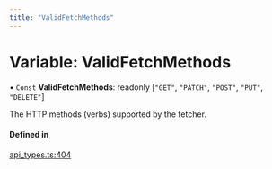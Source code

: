 ```yaml
---
title: "ValidFetchMethods"
---
```

# Variable: ValidFetchMethods

• `Const` **ValidFetchMethods**: readonly [``"GET"``, ``"PATCH"``, ``"POST"``, ``"PUT"``, ``"DELETE"``]

The HTTP methods (verbs) supported by the fetcher.

#### Defined in

[api_types.ts:404](https://github.com/coda/packs-sdk/blob/main/api_types.ts#L404)
